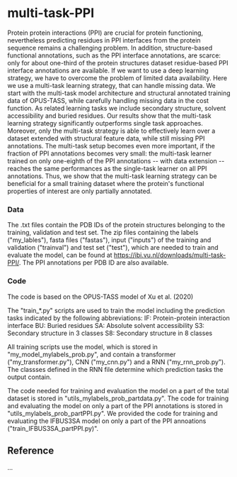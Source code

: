 # multi-task-PPI

Protein protein interactions (PPI) are crucial for protein functioning, nevertheless predicting residues in PPI interfaces from the protein sequence remains a challenging problem. In addition, structure-based functional annotations, such as the PPI interface annotations, are scarce: only for about one-third of the protein structures dataset residue-based PPI interface annotations are available. If we want to use a deep learning strategy, we have to overcome the problem of limited data availability. Here we use a multi-task learning strategy, that can handle missing data. We start with the multi-task model architecture and structural annotated training data of OPUS-TASS, while carefully handling missing data in the cost function. As related learning tasks we include secondary structure, solvent accessibility and buried residues. Our results show that the multi-task learning strategy significantly outperforms single task approaches. Moreover, only the multi-task strategy is able to effectively learn over a dataset extended with structural feature data, while still missing PPI annotations. The multi-task setup becomes even more important, if the fraction of PPI annotations becomes very small: the multi-task learner trained on only one-eighth of the PPI annotations -- with data extension -- reaches the same performances as the single-task learner on all PPI annotations. Thus, we show that the multi-task learning strategy can be beneficial for a small training dataset where the protein's functional properties of interest are only partially annotated.

### Data
The .txt files contain the PDB IDs of the protein structures belonging to the training, validation and test set.
The zip files containing the labels ("my_lables"), fasta files ("fastas"), input ("inputs") of the training and validation ("trainval") and test set ("test"), which are needed to train and evaluate the model, can be found at https://ibi.vu.nl/downloads/multi-task-PPI/. The PPI annotations per PDB ID are also available. 

### Code
The code is based on the OPUS-TASS model of Xu et al. (2020)

The "train_*.py" scripts are used to train the model including the prediction tasks indicated by the following abbreviations:
IF: Protein-protein interaction interface 
BU: Buried residues
SA: Absolute solvent accessibility
S3: Secondary structure in 3 classes
S8: Secondary structure in 8 classes

All training scripts use the model, which is stored in "my_model_mylabels_prob.py", and contain a transformer ("my_transformer.py"), CNN ("my_cnn.py") and a RNN ("my_rnn_prob.py"). The classses defined in the RNN file determine which prediction tasks the output contain. 
 
The code needed for training and evaluation the model on a part of the total dataset is stored in "utils_mylabels_prob_partdata.py". The code for training and evaluating the model on only a part of the PPI annotations is stored in "utils_mylabels_prob_partPPI.py". We provided the code for training and evaluating the IFBUS3SA model on only a part of the PPI annoations ("train_IFBUS3SA_partPPI.py)".

## Reference
...
